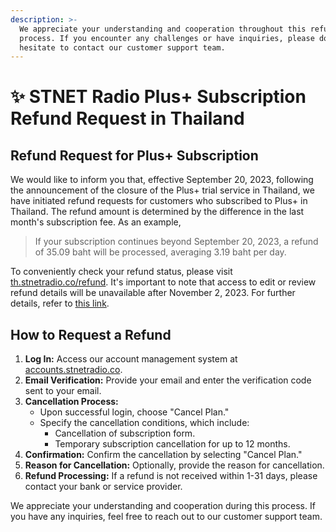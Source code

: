 ```yaml
---
description: >-
  We appreciate your understanding and cooperation throughout this refund
  process. If you encounter any challenges or have inquiries, please do not
  hesitate to contact our customer support team.
---
```


# ✨ STNET Radio Plus+ Subscription Refund Request in Thailand

## Refund Request for Plus+ Subscription

We would like to inform you that, effective September 20, 2023, following the announcement of the closure of the Plus+ trial service in Thailand, we have initiated refund requests for customers who subscribed to Plus+ in Thailand. The refund amount is determined by the difference in the last month's subscription fee. As an example,

> If your subscription continues beyond September 20, 2023, a refund of 35.09 baht will be processed, averaging 3.19 baht per day.

To conveniently check your refund status, please visit [th.stnetradio.co/refund](https://th.stnetradio.co/refund). It's important to note that access to edit or review refund details will be unavailable after November 2, 2023. For further details, refer to [this link](https://stnetradio.medium.com/the-1st-announcement-of-plus-2c0245235ed5).

## How to Request a Refund

1. **Log In:** Access our account management system at [accounts.stnetradio.co](https://accounts.stnetradio.co/p/login/fZebKe83RcyF3de7ss).
2. **Email Verification:** Provide your email and enter the verification code sent to your email.
3. **Cancellation Process:**
   * Upon successful login, choose "Cancel Plan."
   * Specify the cancellation conditions, which include:
     * Cancellation of subscription form.
     * Temporary subscription cancellation for up to 12 months.
4. **Confirmation:** Confirm the cancellation by selecting "Cancel Plan."
5. **Reason for Cancellation:** Optionally, provide the reason for cancellation.
6. **Refund Processing:** If a refund is not received within 1-31 days, please contact your bank or service provider.

We appreciate your understanding and cooperation during this process. If you have any inquiries, feel free to reach out to our customer support team.
